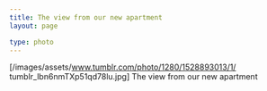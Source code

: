 ```yaml
---
title: The view from our new apartment
layout: page

type: photo
---
```


[/images/assets/www.tumblr.com/photo/1280/1528893013/1/
tumblr_lbn6nmTXp51qd78lu.jpg] The view from our new apartment

